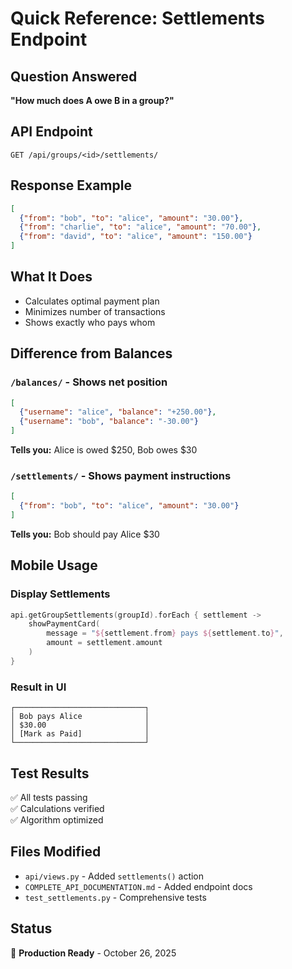 # Quick Reference: Settlements Endpoint

## Question Answered
**"How much does A owe B in a group?"**

## API Endpoint
```
GET /api/groups/<id>/settlements/
```

## Response Example
```json
[
  {"from": "bob", "to": "alice", "amount": "30.00"},
  {"from": "charlie", "to": "alice", "amount": "70.00"},
  {"from": "david", "to": "alice", "amount": "150.00"}
]
```

## What It Does
- Calculates optimal payment plan
- Minimizes number of transactions
- Shows exactly who pays whom

## Difference from Balances

### `/balances/` - Shows net position
```json
[
  {"username": "alice", "balance": "+250.00"},
  {"username": "bob", "balance": "-30.00"}
]
```
**Tells you:** Alice is owed $250, Bob owes $30

### `/settlements/` - Shows payment instructions
```json
[
  {"from": "bob", "to": "alice", "amount": "30.00"}
]
```
**Tells you:** Bob should pay Alice $30

## Mobile Usage

### Display Settlements
```kotlin
api.getGroupSettlements(groupId).forEach { settlement ->
    showPaymentCard(
        message = "${settlement.from} pays ${settlement.to}",
        amount = settlement.amount
    )
}
```

### Result in UI
```
┌─────────────────────────────┐
│ Bob pays Alice              │
│ $30.00                      │
│ [Mark as Paid]              │
└─────────────────────────────┘
```

## Test Results
✅ All tests passing  
✅ Calculations verified  
✅ Algorithm optimized  

## Files Modified
- `api/views.py` - Added `settlements()` action
- `COMPLETE_API_DOCUMENTATION.md` - Added endpoint docs
- `test_settlements.py` - Comprehensive tests

## Status
🚀 **Production Ready** - October 26, 2025
